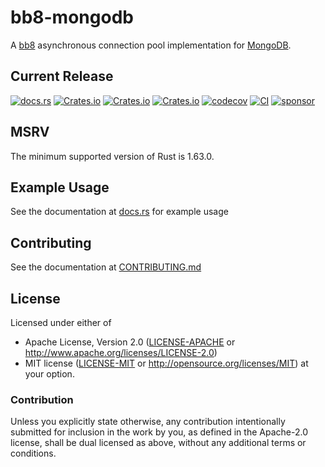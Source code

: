 # bb8-mongodb
A [bb8](https://docs.rs/bb8) asynchronous connection pool implementation for [MongoDB](https://www.mongodb.com/).

## Current Release
[![docs.rs](https://docs.rs/bb8-mongodb/badge.svg)](https://docs.rs/bb8-mongodb)
[![Crates.io](https://img.shields.io/crates/v/bb8-mongodb.svg)](https://crates.io/crates/bb8-mongodb)
[![Crates.io](https://img.shields.io/crates/l/bb8-mongodb.svg)](https://crates.io/crates/bb8-mongodb)
[![Crates.io](https://img.shields.io/crates/d/bb8-mongodb.svg)](https://crates.io/crates/bb8-mongodb)
[![codecov](https://codecov.io/gh/rustyhorde/bb8-mongodb/branch/master/graph/badge.svg?token=cBXro7o2UN)](https://codecov.io/gh/rustyhorde/bb8-mongodb)
[![CI](https://github.com/rustyhorde/bb8-mongodb/actions/workflows/main.yml/badge.svg)](https://github.com/rustyhorde/bb8-mongodb/actions)
[![sponsor](https://img.shields.io/github/sponsors/crazysacx?logo=github-sponsors)](https://github.com/sponsors/CraZySacX)

## MSRV
The minimum supported version of Rust is 1.63.0.
## Example Usage
See the documentation at [docs.rs](https://docs.rs/bb8-mongodb) for example usage

## Contributing
See the documentation at [CONTRIBUTING.md](CONTRIBUTING.md)

## License

Licensed under either of
 * Apache License, Version 2.0 ([LICENSE-APACHE](LICENSE-APACHE) or http://www.apache.org/licenses/LICENSE-2.0)
 * MIT license ([LICENSE-MIT](LICENSE-MIT) or http://opensource.org/licenses/MIT)
at your option.

### Contribution

Unless you explicitly state otherwise, any contribution intentionally submitted
for inclusion in the work by you, as defined in the Apache-2.0 license, shall be dual licensed as above, without any
additional terms or conditions.
